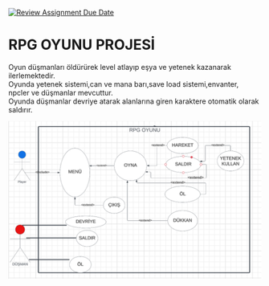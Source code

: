 [![Review Assignment Due Date](https://classroom.github.com/assets/deadline-readme-button-24ddc0f5d75046c5622901739e7c5dd533143b0c8e959d652212380cedb1ea36.svg)](https://classroom.github.com/a/QA5O9x4M)
# RPG OYUNU PROJESİ
Oyun düşmanları öldürürek level atlayıp eşya ve yetenek kazanarak ilerlemektedir.  
Oyunda yetenek sistemi,can ve mana barı,save load sistemi,envanter, npcler ve düşmanlar mevcuttur.  
Oyunda düşmanlar devriye atarak alanlarına giren karaktere otomatik olarak saldırır.  





<img src="https://github.com/Iskenderun-Technical-University/ymg-donem-projesi-202523034/blob/main/usecase.png?raw=true" width="auto">
